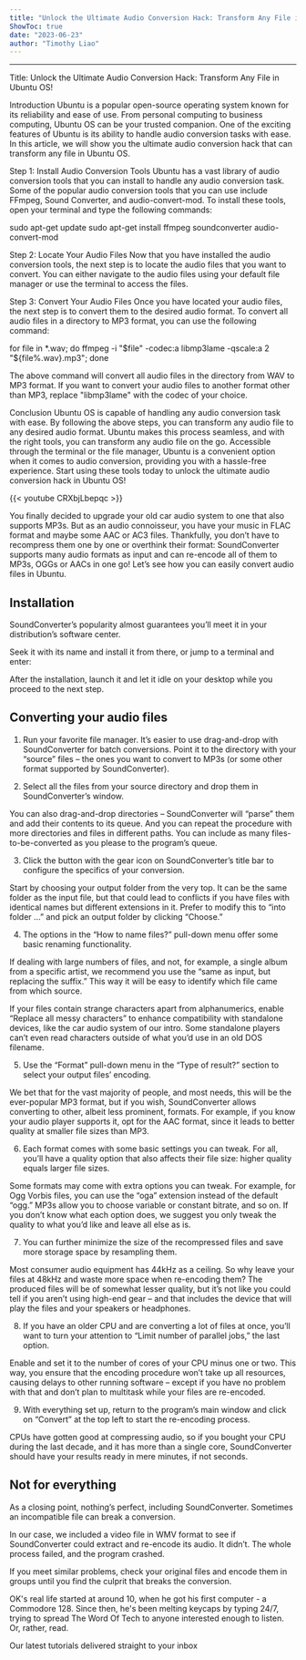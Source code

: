 ```yaml
---
title: "Unlock the Ultimate Audio Conversion Hack: Transform Any File in Ubuntu OS!"
ShowToc: true 
date: "2023-06-23"
author: "Timothy Liao"
---
```

*****
Title: Unlock the Ultimate Audio Conversion Hack: Transform Any File in Ubuntu OS!

Introduction
Ubuntu is a popular open-source operating system known for its reliability and ease of use. From personal computing to business computing, Ubuntu OS can be your trusted companion. One of the exciting features of Ubuntu is its ability to handle audio conversion tasks with ease. In this article, we will show you the ultimate audio conversion hack that can transform any file in Ubuntu OS.

Step 1: Install Audio Conversion Tools
Ubuntu has a vast library of audio conversion tools that you can install to handle any audio conversion task. Some of the popular audio conversion tools that you can use include FFmpeg, Sound Converter, and audio-convert-mod. To install these tools, open your terminal and type the following commands:

sudo apt-get update
sudo apt-get install ffmpeg soundconverter audio-convert-mod

Step 2: Locate Your Audio Files
Now that you have installed the audio conversion tools, the next step is to locate the audio files that you want to convert. You can either navigate to the audio files using your default file manager or use the terminal to access the files.

Step 3: Convert Your Audio Files
Once you have located your audio files, the next step is to convert them to the desired audio format. To convert all audio files in a directory to MP3 format, you can use the following command:

for file in *.wav; do ffmpeg -i "$file" -codec:a libmp3lame -qscale:a 2 "${file%.wav}.mp3"; done

The above command will convert all audio files in the directory from WAV to MP3 format. If you want to convert your audio files to another format other than MP3, replace "libmp3lame" with the codec of your choice.

Conclusion
Ubuntu OS is capable of handling any audio conversion task with ease. By following the above steps, you can transform any audio file to any desired audio format. Ubuntu makes this process seamless, and with the right tools, you can transform any audio file on the go. Accessible through the terminal or the file manager, Ubuntu is a convenient option when it comes to audio conversion, providing you with a hassle-free experience. Start using these tools today to unlock the ultimate audio conversion hack in Ubuntu OS!

{{< youtube CRXbjLbepqc >}} 



You finally decided to upgrade your old car audio system to one that also supports MP3s. But as an audio connoisseur, you have your music in FLAC format and maybe some AAC or AC3 files. Thankfully, you don’t have to recompress them one by one or overthink their format: SoundConverter supports many audio formats as input and can re-encode all of them to MP3s, OGGs or AACs in one go! Let’s see how you can easily convert audio files in Ubuntu.
 
## Installation
 
SoundConverter’s popularity almost guarantees you’ll meet it in your distribution’s software center.
 
Seek it with its name and install it from there, or jump to a terminal and enter:
 
After the installation, launch it and let it idle on your desktop while you proceed to the next step.
 
## Converting your audio files
 
1. Run your favorite file manager. It’s easier to use drag-and-drop with SoundConverter for batch conversions. Point it to the directory with your “source” files – the ones you want to convert to MP3s (or some other format supported by SoundConverter).
 
2. Select all the files from your source directory and drop them in SoundConverter’s window.
 
You can also drag-and-drop directories – SoundConverter will “parse” them and add their contents to its queue. And you can repeat the procedure with more directories and files in different paths. You can include as many files-to-be-converted as you please to the program’s queue.
 
3. Click the button with the gear icon on SoundConverter’s title bar to configure the specifics of your conversion.
 
Start by choosing your output folder from the very top. It can be the same folder as the input file, but that could lead to conflicts if you have files with identical names but different extensions in it. Prefer to modify this to “into folder …” and pick an output folder by clicking “Choose.”
 
4. The options in the “How to name files?” pull-down menu offer some basic renaming functionality.
 
If dealing with large numbers of files, and not, for example, a single album from a specific artist, we recommend you use the “same as input, but replacing the suffix.” This way it will be easy to identify which file came from which source. 
 
If your files contain strange characters apart from alphanumerics, enable “Replace all messy characters” to enhance compatibility with standalone devices, like the car audio system of our intro. Some standalone players can’t even read characters outside of what you’d use in an old DOS filename.
 
5. Use the “Format” pull-down menu in the “Type of result?” section to select your output files’ encoding.
 
We bet that for the vast majority of people, and most needs, this will be the ever-popular MP3 format, but if you wish, SoundConverter allows converting to other, albeit less prominent, formats. For example, if you know your audio player supports it, opt for the AAC format, since it leads to better quality at smaller file sizes than MP3.
 
6. Each format comes with some basic settings you can tweak. For all, you’ll have a quality option that also affects their file size: higher quality equals larger file sizes.
 
Some formats may come with extra options you can tweak. For example, for Ogg Vorbis files, you can use the “oga” extension instead of the default “ogg.” MP3s allow you to choose variable or constant bitrate, and so on. If you don’t know what each option does, we suggest you only tweak the quality to what you’d like and leave all else as is.
 
7. You can further minimize the size of the recompressed files and save more storage space by resampling them.
 
Most consumer audio equipment has 44kHz as a ceiling. So why leave your files at 48kHz and waste more space when re-encoding them? The produced files will be of somewhat lesser quality, but it’s not like you could tell if you aren’t using high-end gear – and that includes the device that will play the files and your speakers or headphones.
 
8. If you have an older CPU and are converting a lot of files at once, you’ll want to turn your attention to “Limit number of parallel jobs,” the last option.
 
Enable and set it to the number of cores of your CPU minus one or two. This way, you ensure that the encoding procedure won’t take up all resources, causing delays to other running software – except if you have no problem with that and don’t plan to multitask while your files are re-encoded.
 
9. With everything set up, return to the program’s main window and click on “Convert” at the top left to start the re-encoding process.
 
CPUs have gotten good at compressing audio, so if you bought your CPU during the last decade, and it has more than a single core, SoundConverter should have your results ready in mere minutes, if not seconds.
 
## Not for everything
 
As a closing point, nothing’s perfect, including SoundConverter. Sometimes an incompatible file can break a conversion.
 
In our case, we included a video file in WMV format to see if SoundConverter could extract and re-encode its audio. It didn’t. The whole process failed, and the program crashed.
 
If you meet similar problems, check your original files and encode them in groups until you find the culprit that breaks the conversion.
 
OK's real life started at around 10, when he got his first computer - a Commodore 128. Since then, he's been melting keycaps by typing 24/7, trying to spread The Word Of Tech to anyone interested enough to listen. Or, rather, read.
 
Our latest tutorials delivered straight to your inbox




